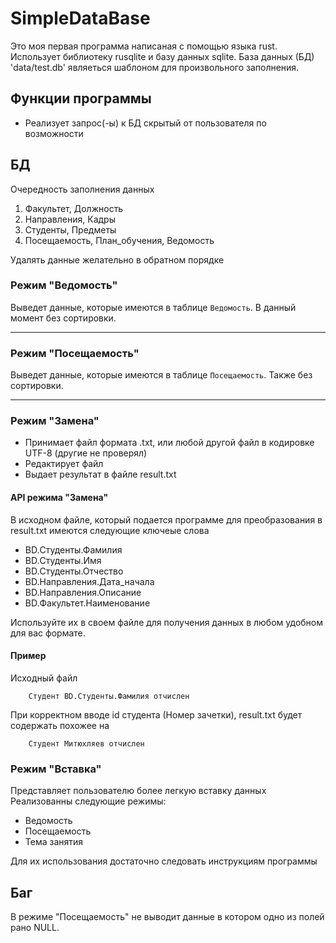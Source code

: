 # SimpleDataBase
Это моя первая программа написаная с помощью языка rust. Использует библиотеку rusqlite и базу данных sqlite. База данных (БД) 'data/test.db' являеться шаблоном для произвольного заполнения.

## Функции программы
 - Реализует запрос(-ы) к БД скрытый от пользователя по возможности

## БД
Очередность заполнения данных
1. Факультет, Должность
2. Направления, Кадры
3. Студенты, Предметы
4. Посещаемость, План\_обучения, Ведомость

Удалять данные желательно в обратном порядке

### Режим "Ведомость"
Выведет данные, которые имеются в таблице `Ведомость`. В данный момент без сортировки.
______

### Режим "Посещаемость"
Выведет данные, которые имеются в таблице `Посещаемость`. Также без сортировки.
______

### Режим "Замена"
- Принимает файл формата .txt, или любой другой файл в кодировке UTF-8 (другие не проверял)
- Редактирует файл
- Выдает результат в файле result.txt

#### API режима "Замена"
В исходном файле, который подается программе для преобразования в result.txt имеются следующие ключеые слова
- BD.Студенты.Фамилия
- BD.Студенты.Имя
- BD.Студенты.Отчество
- BD.Направления.Дата\_начала
- BD.Направления.Описание
- BD.Факультет.Наименование

Используйте их в своем файле для получения данных в любом удобном для вас формате. 

#### Пример
Исходный файл
```
    Студент BD.Студенты.Фамилия отчислен
```

При корректном вводе id студента (Номер зачетки), result.txt будет содержать похожее на
```
    Студент Митюхляев отчислен
```

### Режим "Вставка"
Представляет пользователю более легкую вставку данных
Реализованны следующие режимы:
- Ведомость
- Посещаемость
- Тема занятия

Для их использования достаточно следовать инструкциям программы

## Баг
В режиме "Посещаемость" не выводит данные в котором одно из полей рано NULL.
